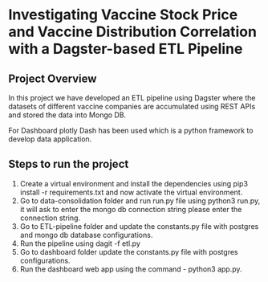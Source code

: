 # Investigating Vaccine Stock Price and Vaccine Distribution Correlation with a Dagster-based ETL Pipeline

## Project Overview

In this project we have developed an ETL pipeline using Dagster where the datasets of different vaccine companies are accumulated using REST APIs and stored the data into Mongo DB. 

For Dashboard plotly Dash has been used which is a python framework to develop data application.

## Steps to run the project
1. Create a virtual environment and install the dependencies using pip3 install -r requirements.txt and now activate the virtual environment.
2. Go to data-consolidation folder and run run.py file using python3 run.py, it will ask to enter the mongo db connection string please enter the connection string.
3. Go to ETL-pipeline folder and update the constants.py file with postgres and mongo db database configurations.
4. Run the pipeline using dagit -f etl.py
5. Go to dashboard folder update the constants.py file with postgres configurations.
6. Run the dashboard web app using the command - python3 app.py.


